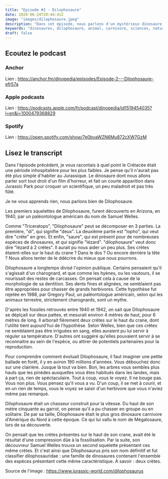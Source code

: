 ```yaml
---
title: "Episode #2 - Dilophosaure"
date: 2020-06-24T20:44:41Z
image: "images/dilophosaure.jpeg"
description: "Dans cet épisode, nous parlons d'un mystérieux dinosaure, qui a fait couler beaucoup d'encre parmi les scientifiques. Nommé Megalosaure, puis Dilophosaure, il foulait les plaines et forêts de l'Arizona au Jurassique."
keywords: "dinosaures, dilophosaure, animal, carnivore, sciences, naturelle, podcast, apple, anchor, spotify"
draft: false
---
```


## Ecoutez le podcast

### Anchor

Lien : https://anchor.fm/dinopedia/episodes/Episode-2---Dilophosaure-efr57a

### Apple podcasts

Lien : https://podcasts.apple.com/fr/podcast/dinopedia/id1519454035?l=en&i=1000479368829

### Spotify

Lien : https://open.spotify.com/show/7e0byaWZN6Mu872cXW7GzM

## Lisez le transcript

Dans l'épisode précédent, je vous racontais à quel point le Crétacée était une période inhospitalière pour les plus faibles. Je pense qu'il n'aurait pas été plus simple d'habiter au Jurassique. Le dinosaure dont nous allons parler sort tout droit d'un film d'horreur, et fait un courte apparition dans Jurassic Park pour croquer un scientifique, un peu maladroit et pas très fûté.

Je ne vous apprends rien, nous parlons bien de Dilophosaure.

Les premiers squelettes de Dilophosaure, furent découverts en Arizona, en 1940, par un paléontologue américain du nom de Samuel Welles.

Comme "Triceratops", "Dilophosaure" peut se décomposer en 3 parties. La première, "di", qui signifie "deux". La deuxième partie est "lopho", qui veut dire "crète" en grec. Et enfin, "saure", qui est présent pour de nombreuses espèces de dinosaures, et qui signifie "lézard". "dilophosaure" veut donc dire "lézard à 2 crètes". Il aurait pu nous aider un peu plus. Ses crètes étaient-elles sur le haut du crane ? Dans le dos ? Ou encore derrière la tête ? Nous allons tenter de le ddécrire du mieux que nous pourrons.

Dilophosaure a longtemps divisé l'opinion publique. Certains pensaient qu'il s'agissait d'un charognard, et que comme les hyènes, ou les vautours, il se nourissait des restes de carcasses. On pensait cela à cause de la morphologie de sa dentition. Ses dents fines et alignées, ne semblaient pas être appropriées pour chasser de grands herbivores. Cette hypothèse fut rejetée en 1988, par Gregory Paul, un paléontologue américain, selon qui les animaux terrestre, strictement charognards, sont un mythe.

D'après les fossiles retrouvés entre 1940 et 1942, on sait que Dilophosaure se déplçait sur deux pattes, et mesurait environ 4 mètres de haut, pour 6 mètres de long. Il arborait fièrement deux crètes sur le haut du crane, dont l'utilité tient aujourd'hui de l'hypothèse. Selon Welles, bien que ces crètes ne semblaient pas être irriguées en sang, elles auraient pu lui servir à réguler sa température. D'autres ont suggéré qu'elles pouvaient servir à se reconnaitre au sein de l'espèce, ou attirer de potentiels partenaires pour la reproduction.

Pour comprendre comment évoluait Dilophosaure, il faut imaginer une petite ballade en forêt, il y en aviron 190 millions d'années. Vous débouchez donc sur une clairière. Jusque là tout va bien. Bon, les arbres vous sembles plus hauts que les pinèdes auxquelles vous êtes habitués dans les landes, mais à part ça, rien de spéctaculaire. Tout à coup, vous le voyez. Il ne bouge pas. Vous non plus. Vous pensez qu'il vous a vu. D'un coup, il se met à courir, et en un rien de temps, vous le voyez se saisir d'un herbivore que vous n'aviez même pas remarqué.

Dilophosaure était un chasseur construit pour la vitesse. Du haut de son mètre cinquante au garrot, on pense qu'il a pu chasser en groupe ou en solitaire. De par sa taille, Dilophosaure était le plus gros dinosaure carnivore d'Amérique du Nord à cette époque. Ce qui lui vallu le nom de Mégalosaure, lors de sa découverte.

On pensait que les crètes présentes sur le haut de son crane, avait été le résultat d'une compression dûe à la fossilisation. Par la suite, son découvreur Samuel Welles trouva un second squelette présentant ces même crètes. Et c'est ainsi que Dilophosaurus pris son nom définitif et fut classifier dilophosauridae : une famille de dinosaures contenant l'ensemble des espèces présentant cette même caractéristique. À savoir : deux crètes.

Source de l'image : https://www.jurassic-world.com/dilophosaurus
